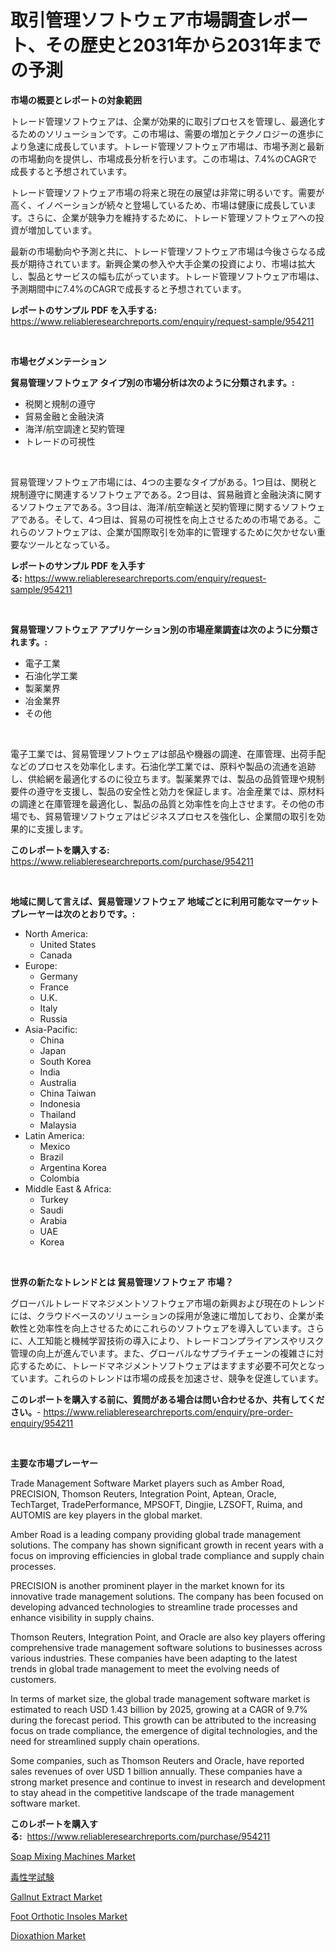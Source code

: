 <p><h1>取引管理ソフトウェア市場調査レポート、その歴史と2031年から2031年までの予測</h1></p><p><strong>市場の概要とレポートの対象範囲</strong></p>
<p><p>トレード管理ソフトウェアは、企業が効果的に取引プロセスを管理し、最適化するためのソリューションです。この市場は、需要の増加とテクノロジーの進歩により急速に成長しています。トレード管理ソフトウェア市場は、市場予測と最新の市場動向を提供し、市場成長分析を行います。この市場は、7.4%のCAGRで成長すると予想されています。</p><p>トレード管理ソフトウェア市場の将来と現在の展望は非常に明るいです。需要が高く、イノベーションが続々と登場しているため、市場は健康に成長しています。さらに、企業が競争力を維持するために、トレード管理ソフトウェアへの投資が増加しています。</p><p>最新の市場動向や予測と共に、トレード管理ソフトウェア市場は今後さらなる成長が期待されています。新興企業の参入や大手企業の投資により、市場は拡大し、製品とサービスの幅も広がっています。トレード管理ソフトウェア市場は、予測期間中に7.4%のCAGRで成長すると予想されています。</p></p>
<p><strong>レポートのサンプル PDF を入手する:</strong> <a href="https://www.reliableresearchreports.com/enquiry/request-sample/954211">https://www.reliableresearchreports.com/enquiry/request-sample/954211</a></p>
<p>&nbsp;</p>
<p><strong>市場セグメンテーション</strong></p>
<p><strong>貿易管理ソフトウェア タイプ別の市場分析は次のように分類されます。:</strong></p>
<p><ul><li>税関と規制の遵守</li><li>貿易金融と金融決済</li><li>海洋/航空調達と契約管理</li><li>トレードの可視性</li></ul></p>
<p>&nbsp;</p>
<p><p>貿易管理ソフトウェア市場には、4つの主要なタイプがある。1つ目は、関税と規制遵守に関連するソフトウェアである。2つ目は、貿易融資と金融決済に関するソフトウェアである。3つ目は、海洋/航空輸送と契約管理に関するソフトウェアである。そして、4つ目は、貿易の可視性を向上させるための市場である。これらのソフトウェアは、企業が国際取引を効率的に管理するために欠かせない重要なツールとなっている。</p></p>
<p><strong>レポートのサンプル PDF を入手する:</strong>&nbsp;<a href="https://www.reliableresearchreports.com/enquiry/request-sample/954211">https://www.reliableresearchreports.com/enquiry/request-sample/954211</a></p>
<p>&nbsp;</p>
<p><strong> 貿易管理ソフトウェア アプリケーション別の市場産業調査は次のように分類されます。:</strong></p>
<p><ul><li>電子工業</li><li>石油化学工業</li><li>製薬業界</li><li>冶金業界</li><li>その他</li></ul></p>
<p>&nbsp;</p>
<p><p>電子工業では、貿易管理ソフトウェアは部品や機器の調達、在庫管理、出荷手配などのプロセスを効率化します。石油化学工業では、原料や製品の流通を追跡し、供給網を最適化するのに役立ちます。製薬業界では、製品の品質管理や規制要件の遵守を支援し、製品の安全性と効力を保証します。冶金産業では、原材料の調達と在庫管理を最適化し、製品の品質と効率性を向上させます。その他の市場でも、貿易管理ソフトウェアはビジネスプロセスを強化し、企業間の取引を効果的に支援します。</p></p>
<p><strong>このレポートを購入する:</strong>&nbsp; <a href="https://www.reliableresearchreports.com/purchase/954211">https://www.reliableresearchreports.com/purchase/954211</a></p>
<p>&nbsp;</p>
<p><strong>地域に関して言えば、貿易管理ソフトウェア 地域ごとに利用可能なマーケットプレーヤーは次のとおりです。:</strong></p>
<p><ul>
    <li>
        North America:
        <ul>
            <li>United States</li>
            <li>Canada</li>
        </ul>
    </li>
    <li>
        Europe:
        <ul>
            <li>Germany</li>
            <li>France</li>
            <li>U.K.</li>
            <li>Italy</li>
            <li>Russia</li>
        </ul>
    </li>
    <li>
        Asia-Pacific:
        <ul>
            <li>China</li>
            <li>Japan</li>
            <li>South Korea</li>
            <li>India</li>
            <li>Australia</li>
            <li>China Taiwan</li>
            <li>Indonesia</li>
            <li>Thailand</li>
            <li>Malaysia</li>
        </ul>
    </li>
    <li>
        Latin America:
        <ul>
            <li>Mexico</li>
            <li>Brazil</li>
            <li>Argentina Korea</li>
            <li>Colombia</li>
        </ul>
    </li>
    <li>
        Middle East & Africa:
        <ul>
            <li>Turkey</li>
            <li>Saudi</li>
            <li>Arabia</li>
            <li>UAE</li>
            <li>Korea</li>
        </ul>
    </li>
    </ul></p>
<p>&nbsp;</p>
<p><strong>世界の新たなトレンドとは 貿易管理ソフトウェア 市場？</strong></p>
<p><p>グローバルトレードマネジメントソフトウェア市場の新興および現在のトレンドには、クラウドベースのソリューションの採用が急速に増加しており、企業が柔軟性と効率性を向上させるためにこれらのソフトウェアを導入しています。さらに、人工知能と機械学習技術の導入により、トレードコンプライアンスやリスク管理の向上が進んでいます。また、グローバルなサプライチェーンの複雑さに対応するために、トレードマネジメントソフトウェアはますます必要不可欠となっています。これらのトレンドは市場の成長を加速させ、競争を促進しています。</p></p>
<p><strong>このレポートを購入する前に、質問がある場合は問い合わせるか、共有してください。</strong>- <a href="https://www.reliableresearchreports.com/enquiry/pre-order-enquiry/954211">https://www.reliableresearchreports.com/enquiry/pre-order-enquiry/954211</a></p>
<p>&nbsp;</p>
<p><strong>主要な市場プレーヤー</strong></p>
<p><p>Trade Management Software Market players such as Amber Road, PRECISION, Thomson Reuters, Integration Point, Aptean, Oracle, TechTarget, TradePerformance, MPSOFT, Dingjie, LZSOFT, Ruima, and AUTOMIS are key players in the global market. </p><p>Amber Road is a leading company providing global trade management solutions. The company has shown significant growth in recent years with a focus on improving efficiencies in global trade compliance and supply chain processes. </p><p>PRECISION is another prominent player in the market known for its innovative trade management solutions. The company has been focused on developing advanced technologies to streamline trade processes and enhance visibility in supply chains. </p><p>Thomson Reuters, Integration Point, and Oracle are also key players offering comprehensive trade management software solutions to businesses across various industries. These companies have been adapting to the latest trends in global trade management to meet the evolving needs of customers.</p><p>In terms of market size, the global trade management software market is estimated to reach USD 1.43 billion by 2025, growing at a CAGR of 9.7% during the forecast period. This growth can be attributed to the increasing focus on trade compliance, the emergence of digital technologies, and the need for streamlined supply chain operations.</p><p>Some companies, such as Thomson Reuters and Oracle, have reported sales revenues of over USD 1 billion annually. These companies have a strong market presence and continue to invest in research and development to stay ahead in the competitive landscape of the trade management software market.</p></p>
<p><strong>このレポートを購入する:</strong>&nbsp;&nbsp;<a href="https://www.reliableresearchreports.com/purchase/954211">https://www.reliableresearchreports.com/purchase/954211</a></p>
<p><p><a href="https://github.com/lbird53714/Market-Research-Report-List-3/blob/main/soap-mixing-machines-market.md">Soap Mixing Machines Market</a></p><p><a href="https://github.com/sghwr779811674/Market-Research-Report-List-1/blob/main/8403846185131.md">毒性学試験</a></p><p><a href="https://view.publitas.com/reportprime-1/gallnut-extract-market-insights-market-players-and-forecast-till-2031/">Gallnut Extract Market</a></p><p><a href="https://issuu.com/reportprime-2/docs/foot-orthotic-insoles-market-size-2030.pptx">Foot Orthotic Insoles Market</a></p><p><a href="https://issuu.com/reportprime-2/docs/dioxathion-market-size-2030.pptx">Dioxathion Market</a></p></p>